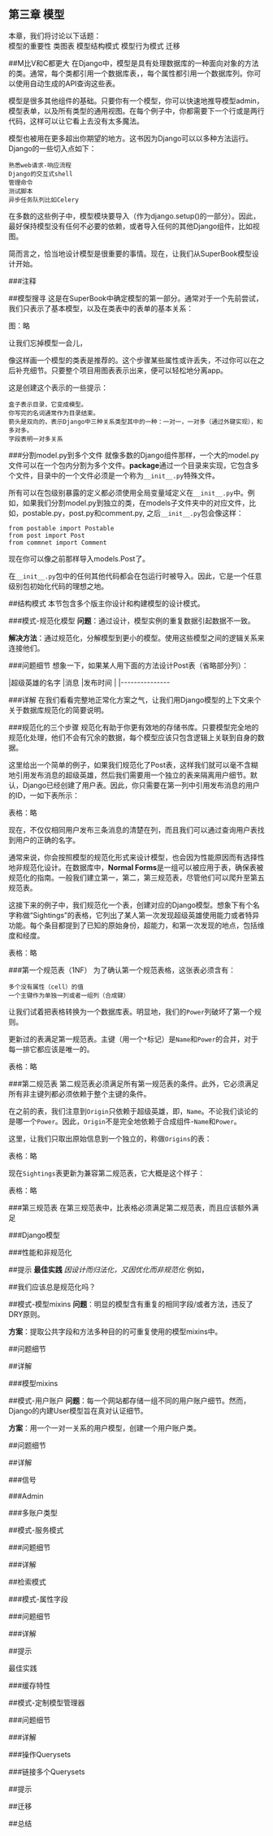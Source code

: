 
第三章 模型
-----------  

本章，我们将讨论以下话题：  
    模型的重要性
    类图表
    模型结构模式
    模型行为模式
    迁移

##M比V和C都更大
在Django中，模型是具有处理数据库的一种面向对象的方法的类。通常，每个类都引用一个数据库表，，每个属性都引用一个数据库列。你可以使用自动生成的API查询这些表。  

模型是很多其他组件的基础。只要你有一个模型，你可以快速地推导模型admin，模型表单，以及所有类型的通用视图。在每个例子中，你都需要下一个行或是两行代码，这样可以让它看上去没有太多魔法。  

模型也被用在更多超出你期望的地方。这书因为Django可以以多种方法运行。Django的一些切入点如下：  

    熟悉web请求-响应流程
    Django的交互式shell
    管理命令
    测试脚本
    异步任务队列比如Celery

在多数的这些例子中，模型模块要导入（作为django.setup()的一部分）。因此，最好保持模型没有任何不必要的依赖，或者导入任何的其他Django组件，比如视图。  

简而言之，恰当地设计模型是很重要的事情。现在，让我们从SuperBook模型设计开始。  

###注释

##模型搜寻
这是在SuperBook中确定模型的第一部分。通常对于一个先前尝试，我们只表示了基本模型，以及在类表中的表单的基本关系：  

图：略  

让我们忘掉模型一会儿，

像这样画一个模型的类表是推荐的。这个步骤某些属性或许丢失，不过你可以在之后补充细节。只要整个项目用图表表示出来，便可以轻松地分离app。  

这是创建这个表示的一些提示：  

    盒子表示目录，它变成模型。
    你写完的名词通常作为目录结束。
    箭头是双向的，表示Django中三种关系类型其中的一种：一对一，一对多（通过外键实现），和多对多。
    字段表明一对多关系


###分割model.py到多个文件
就像多数的Django组件那样，一个大的model.py文件可以在一个包内分割为多个文件。**package**通过一个目录来实现，它包含多个文件，目录中的一个文件必须是一个称为`__init__.py`特殊文件。  

所有可以在包级别暴露的定义都必须使用全局变量域定义在`__init__.py`中。例如，如果我们分割model.py到独立的类，在models子文件夹中的对应文件，比如，postable.py，post.py和comment.py, 之后`__init__.py`包会像这样：  

    from postable import Postable
    from post import Post
    from commnet import Comment

现在你可以像之前那样导入models.Post了。  

在`__init__.py`包中的任何其他代码都会在包运行时被导入。因此，它是一个任意级别包初始化代码的理想之地。  

##结构模式
本节包含多个版主你设计和构建模型的设计模式。  

###模式-规范化模型
**问题**：通过设计，模型实例的重复数据引起数据不一致。  

**解决方法**：通过规范化，分解模型到更小的模型。使用这些模型之间的逻辑关系来连接他们。  

###问题细节
想象一下，如果某人用下面的方法设计Post表（省略部分列）：  

|超级英雄的名字    |消息         |发布时间   |
|---------------


###详解
在我们看看完整地正常化方案之气，让我们用Django模型的上下文来个关于数据库规范化的简要说明。  

###规范化的三个步骤
规范化有助于你更有效地的存储书库。只要模型完全地的规范化处理，他们不会有冗余的数据，每个模型应该只包含逻辑上关联到自身的数据。  

这里给出一个简单的例子，如果我们规范化了Post表，这样我们就可以毫不含糊地引用发布消息的超级英雄，然后我们需要用一个独立的表来隔离用户细节。默认，Django已经创建了用户表。因此，你只需要在第一列中引用发布消息的用户的ID，一如下表所示：  

表格：略  

现在，不仅仅相同用户发布三条消息的清楚在列，而且我们可以通过查询用户表找到用户的正确的名字。  

通常来说，你会按照模型的规范化形式来设计模型，也会因为性能原因而有选择性地非规范化设计。在数据库中，**Normal Forms**是一组可以被应用于表，确保表被规范化的指南。一般我们建立第一，第二，第三规范表，尽管他们可以爬升至第五规范表。  

这接下来的例子中，我们规范化一个表，创建对应的Django模型。想象下有个名字称做“Sightings”的表格，它列出了某人第一次发现超级英雄使用能力或者特异功能。每个条目都提到了已知的原始身份，超能力，和第一次发现的地点，包括维度和经度。  

表格：略  

###第一个规范表（1NF）
为了确认第一个规范表格，这张表必须含有：  

    多个没有属性（cell）的值
    一个主键作为单独一列或者一组列（合成键）

让我们试着把表格转换为一个数据库表。明显地，我们的`Power`列破坏了第一个规则。  

更新过的表满足第一规范表。主键（用一个`*`标记）是`Name`和`Power`的合并，对于每一排它都应该是唯一的。  

表格：略  

###第二规范表
第二规范表必须满足所有第一规范表的条件。此外，它必须满足所有非主键列都必须依赖于整个主键的条件。  

在之前的表，我们注意到`Origin`只依赖于超级英雄，即，`Name`。不论我们谈论的是哪一个`Power`。因此，`Origin`不是完全地依赖于合成组件-`Name`和`Power`。  

这里，让我们只取出原始信息到一个独立的，称做`Origins`的表：  

表格：略  

现在`Sightings`表更新为兼容第二规范表，它大概是这个样子：  

表格：略  

###第三规范表
在第三规范表中，比表格必须满足第二规范表，而且应该额外满足

  
###Django模型

  
###性能和非规范化

  
##提示
**最佳实践**
*因设计而归法化，又因优化而非规范化*
例如，


  
##我们应该总是规范化吗？


  
##模式-模型mixins
**问题**：明显的模型含有重复的相同字段/或者方法，违反了DRY原则。  

**方案**：提取公共字段和方法多种目的的可重复使用的模型mixins中。  

##问题细节

##详解  

  
###模型mixins

   
##模式-用户账户
**问题**：每一个网站都存储一组不同的用户账户细节。然而，Django的内建User模型旨在真对认证细节。  

**方案**：用一个一对一关系的用户模型，创建一个用户账户类。  

##问题细节


  
##详解

  
###信号


  
###Admin


  
###多账户类型

##模式-服务模式  


###问题细节  

###详解  

##检索模式  

###模式-属性字段  

###问题细节  

###详解  

##提示
  
最佳实践


  
###缓存特性  

##模式-定制模型管理器  

###问题细节  

###详解  

###操作Querysets  

###链接多个Querysets  

##提示  

##迁移  

##总结
